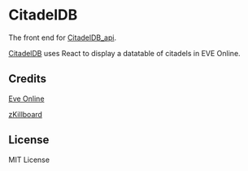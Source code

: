 # CitadelDB

The front end for [CitadelDB_api](http://github.com/timlkelly/citadelDB_api).

[CitadelDB](http://timlkelly.github.io/citadelDB) uses React to display a datatable of citadels in EVE Online.

## Credits
[Eve Online](http://www.eveonline.com)

[zKillboard](http://www.zkillboard.com)

## License
MIT License
